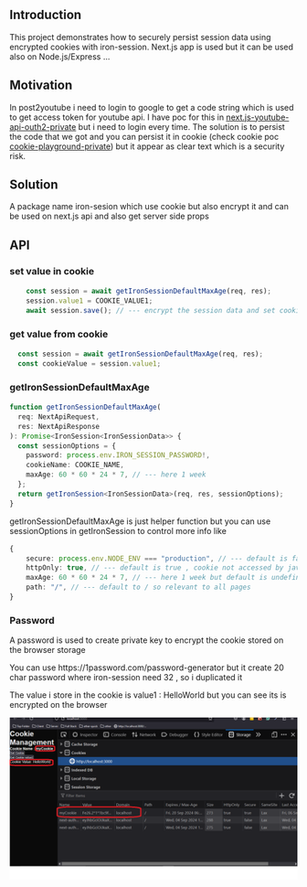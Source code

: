 <h2>Introduction</h2>
This project demonstrates how to securely persist session data using encrypted cookies with iron-session. Next.js app is used but it can be used also on Node.js/Express ...

<h2>Motivation</h2>
In post2youtube i need to login to google to get a code string which is used to get access token for youtube api. I have poc for this in <a href='https://github.com/NathanKr/next.js-youtube-api-outh2-private'>next.js-youtube-api-outh2-private</a> but i need to login every time. The solution is to persist the code that we got and you can persist it in cookie (check cookie poc <a href='https://github.com/NathanKr/cookie-playground-private'>cookie-playground-private</a>) but it appear as clear text which is a security risk. 

<h2>Solution</h2>
A package name iron-sesion which use cookie but also encrypt it and can be used on next.js api and also get server side props

<h2>API</h2>

<h3>set value in cookie</h3>

```ts
    const session = await getIronSessionDefaultMaxAge(req, res);
    session.value1 = COOKIE_VALUE1;
    await session.save(); // --- encrypt the session data and set cookie
```

<h3>get value from cookie</h3>

```ts
  const session = await getIronSessionDefaultMaxAge(req, res);
  const cookieValue = session.value1;

```

<h3>getIronSessionDefaultMaxAge</h3>


```ts
function getIronSessionDefaultMaxAge(
  req: NextApiRequest,
  res: NextApiResponse
): Promise<IronSession<IronSessionData>> {
  const sessionOptions = {
    password: process.env.IRON_SESSION_PASSWORD!,
    cookieName: COOKIE_NAME,
    maxAge: 60 * 60 * 24 * 7, // --- here 1 week
  };
  return getIronSession<IronSessionData>(req, res, sessionOptions);
}
```
getIronSessionDefaultMaxAge is just helper function but you can use sessionOptions in getIronSession to control more info like 

```ts
{
    secure: process.env.NODE_ENV === "production", // --- default is false so can be used in http and https
    httpOnly: true, // --- default is true , cookie not accessed by javascript code on the browser
    maxAge: 60 * 60 * 24 * 7, // --- here 1 week but default is undefined so cookie delete when browser close
    path: "/", // --- default to / so relevant to all pages
}
```

<h3>Password</h3>
<p> A password is used to create private key to encrypt the cookie stored on the browser storage</p>

<p>You can use https://1password.com/password-generator but it create 20 char password where iron-session need 32 , so i duplicated it</p>

<p>The value i store in the cookie is value1 : HelloWorld but you can see its is encrypted on the browser</p>

<img src='./figs/cookie-encrypyted-by-iron-session.png'>
